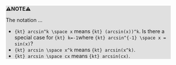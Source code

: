 <div style="margin:2em; background-color: #e0e0e0;">

<strong>⚠️NOTE️️️⚠️</strong>

The notation ...

* `{kt} arcsin^k \space x` means `{kt} (arcsin(x))^k`. Is there a special case for `{kt} k=-1`where `{kt} arcsin^{-1} \space x = sin(x)`?
* `{kt} arcsin \space x^k` means `{kt} arcsin(x^k)`.
* `{kt} arcsin \space cx` means `{kt} arcsin(cx)`.
</div>

